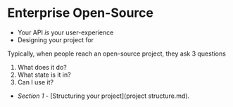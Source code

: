 # Enterprise Open-Source

- Your API *is* your user-experience
- Designing your project for

Typically, when people reach an open-source project, they ask 3 questions

1. What does it do?
2. What state is it in?
3. Can I use it?


- *Section 1* - [Structuring your project](project structure.md).
